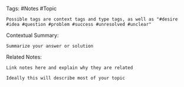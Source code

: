 Tags: #Notes #Topic

    Possible tags are context tags and type tags, as well as "#desire #idea #question #problem #success #unresolved #unclear"

Contextual Summary:

    Summarize your answer or solution

Related Notes:

    Link notes here and explain why they are related

    Ideally this will describe most of your topic
